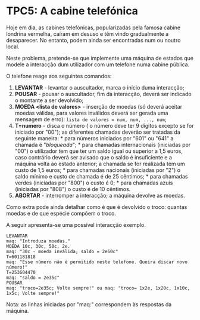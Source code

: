 # TPC5: A cabine telefónica

Hoje em dia, as cabines telefónicas, popularizadas pela famosa cabine londrina vermelha, caíram em desuso e têm vindo gradualmente a desaparecer. No entanto, podem ainda ser encontradas num ou noutro local.

Neste problema, pretende-se que implemente uma máquina de estados que modele a interacção dum utilizador com um telefone numa cabine pública.

O telefone reage aos seguintes comandos:

  1. **LEVANTAR** - levantar o auscultador, marca o início duma interacção;
  2. **POUSAR** - pousar o auscultador, fim da interacção, deverá ser indicado o montante a ser devolvido;
  3. **MOEDA \<lista de valores>** - inserção de moedas (só deverá aceitar moedas válidas, para valores inválidos deverá ser gerada uma mensagem de erro): `lista de valores = num, num, ..., num`;
  4. **T=numero** - disca o número ( o número deve ter 9 dígitos excepto se for iniciado por "00"); as diferentes chamadas deverão ser tratadas da seguinte maneira:
    * para números iniciados por "601" ou "641" a chamada é "_bloqueada_";
    * para chamadas internacionais (iniciadas por "00") o utilizador tem que ter um saldo igual ou superior a 1,5 euros, caso contrário deverá ser avisado que o saldo é insuficiente e a máquina volta ao estado anterior; a chamada se for realizada tem um custo de 1,5 euros;
    * para chamadas nacionais (iniciadas por "2") o saldo mínimo e custo de chamada é de 25 cêntimos;
    * para chamadas verdes (iniciadas por "800") o custo é 0;
    * para chamadas azuis (iniciadas por "808") o custo é de 10 cêntimos.
  5. **ABORTAR** - interromper a interacção; a máquina devolve as moedas.

Como extra pode ainda detalhar como é que é devolvido o troco: quantas moedas e de que espécie compõem o troco.

A seguir apresenta-se uma possível interacção exemplo.

```
LEVANTAR
maq: "Introduza moedas."
MOEDA 10c, 30c, 50c, 2e.
maq: "30c - moeda inválida; saldo = 2e60c"
T=601181818
maq: "Esse número não é permitido neste telefone. Queira discar novo número!"
T=253604470
maq: "saldo = 2e35c"
POUSAR
maq: "troco=2e35c; Volte sempre!" ou maq: "troco= 1x2e, 1x20c, 1x10c, 1x5c; Volte sempre!"
```

Nota: as linhas iniciadas por "maq:" correspondem às respostas da máquina.